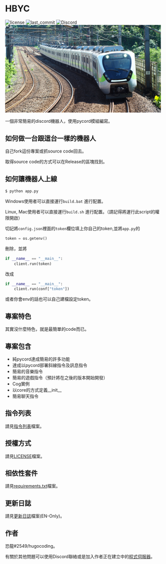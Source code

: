 # HBYC
![license](https://img.shields.io/github/license/hugocoding/HBYC)
![last_commit](https://img.shields.io/github/last-commit/hugocoding/HBYC)
![Discord](https://img.shields.io/discord/977204156043509780)
[![EMU900!!!](./public/images/banner.jpeg)](https://reurl.cc/GxQqdy)

一個非常簡易的discord機器人，使用pycord模組編寫。

## 如何做一台跟這台一樣的機器人
自己fork這份專案或抓source code回去。
</br>

取得source code的方式可以在Release的區塊找到。

## 如何讓機器人上線
```bash
$ python app.py
```
Windows使用者可以直接運行`build.bat` 進行配置。
</br>

Linux, Mac使用者可以直接運行`build.sh` 進行配置。（請記得將運行此script的權限開啟）
</br>

切記將`config.json`裡面的`token`欄位填上你自己的token,並將`app.py`的
```py
token = os.getenv()
```
刪除，並將
```py
if __name__ == "__main__":
    client.run(token)
```
改成
```py
if __name__ == "__main__":
    client.run(conf["token"])
```
或者你會env的話也可以自己建檔設定token。

## 專案特色
其實沒什麼特色，就是最簡單的code而已。

## 專案包含
* 純pycord達成簡易的許多功能
* 達成以pycord部署斜線指令及訊息指令
* 簡易的音樂指令
* 簡易的遊戲指令（預計將在之後的版本開始開發）
* Cog實例
* 以core的方式定義__init__
* 簡易聊天指令

## 指令列表
請見[指令列表](./docs/command_list.md)檔案。

## 授權方式
請見[LICENSE](./LICENSE)檔案。

## 相依性套件
請見[requirements.txt](./requirements.txt)檔案。

## 更新日誌
請見[更新日誌](./docs/changeLog.md)檔案(EN-Only)。

## 作者
恐龍#2549/hugocoding。

有關於其他問題可以使用Discord聯絡或是加入作者正在建立中的[程式伺服器](https://discord.gg/J7X2nWXszp)。
